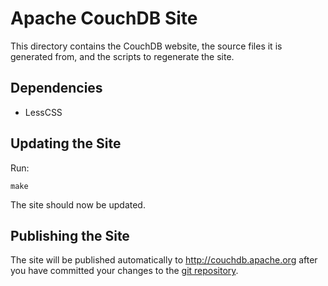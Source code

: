Apache CouchDB Site
===================

This directory contains the CouchDB website, the source files it is generated
from, and the scripts to regenerate the site.

Dependencies
------------

- LessCSS

Updating the Site
-----------------

Run:

    make

The site should now be updated.

Publishing the Site
-------------------

The site will be published automatically to http://couchdb.apache.org after 
you have committed your changes to the [git repository][1].

[1]: https://git-wip-us.apache.org/repos/asf?p=couchdb-www.git
